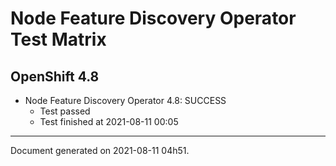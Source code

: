 
Node Feature Discovery Operator Test Matrix
===========================================

OpenShift 4.8
-------------


* Node Feature Discovery Operator 4.8: SUCCESS
  - Test passed
  - Test finished at 2021-08-11 00:05


---
Document generated on 2021-08-11 04h51.
